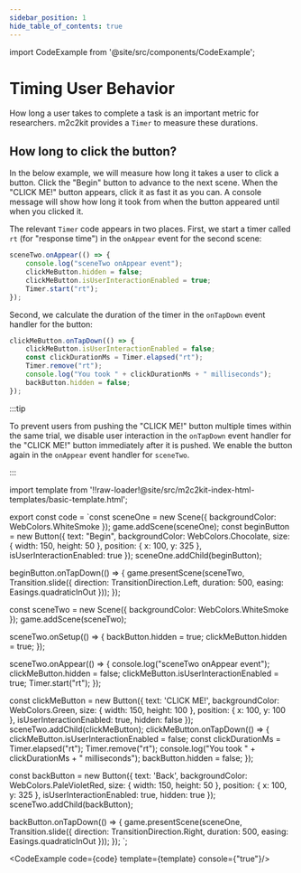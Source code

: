 ```yaml
---
sidebar_position: 1
hide_table_of_contents: true
---
```


import CodeExample from '@site/src/components/CodeExample';

# Timing User Behavior

How long a user takes to complete a task is an important metric for researchers. m2c2kit provides a `Timer` to measure these durations.

## How long to click the button?

In the below example, we will measure how long it takes a user to click a button. Click the "Begin" button to advance to the next scene. When the "CLICK ME!" button appears, click it as fast it as you can. A console message will show how long it took from when the button appeared until when you clicked it.

The relevant `Timer` code appears in two places. First, we start a timer called `rt` (for "response time") in the `onAppear` event for the second scene:

```js
sceneTwo.onAppear(() => {
    console.log("sceneTwo onAppear event");
    clickMeButton.hidden = false;
    clickMeButton.isUserInteractionEnabled = true;
    Timer.start("rt");
});
```

Second, we calculate the duration of the timer in the `onTapDown` event handler for the button:

```js
clickMeButton.onTapDown(() => {
    clickMeButton.isUserInteractionEnabled = false;
    const clickDurationMs = Timer.elapsed("rt");
    Timer.remove("rt");
    console.log("You took " + clickDurationMs + " milliseconds");
    backButton.hidden = false;
});
```

:::tip

To prevent users from pushing the "CLICK ME!" button multiple times within the same trial, we disable user interaction in the `onTapDown` event handler for the "CLICK ME!" button immediately after it is pushed. We enable the button again in the `onAppear` event handler for `sceneTwo`.

:::

import template from '!!raw-loader!@site/src/m2c2kit-index-html-templates/basic-template.html';

export const code = `const sceneOne = new Scene({ backgroundColor: WebColors.WhiteSmoke });
game.addScene(sceneOne);
const beginButton = new Button({
    text: "Begin",
    backgroundColor: WebColors.Chocolate,
    size: { width: 150, height: 50 },
    position: { x: 100, y: 325 },
    isUserInteractionEnabled: true
});
sceneOne.addChild(beginButton);
 
beginButton.onTapDown(() => {
    game.presentScene(sceneTwo,
        Transition.slide({
            direction: TransitionDirection.Left,
            duration: 500,
            easing: Easings.quadraticInOut
        }));
});
 
const sceneTwo = new Scene({ backgroundColor: WebColors.WhiteSmoke });
game.addScene(sceneTwo);
 
sceneTwo.onSetup(() => {
    backButton.hidden = true;
    clickMeButton.hidden = true;
});
 
sceneTwo.onAppear(() => {
    console.log("sceneTwo onAppear event");
    clickMeButton.hidden = false;
    clickMeButton.isUserInteractionEnabled = true;
    Timer.start("rt");
});
 
const clickMeButton = new Button({
    text: 'CLICK ME!',
    backgroundColor: WebColors.Green,
    size: { width: 150, height: 100 },
    position: { x: 100, y: 100 },
    isUserInteractionEnabled: true,
    hidden: false
});
sceneTwo.addChild(clickMeButton);
clickMeButton.onTapDown(() => {
    clickMeButton.isUserInteractionEnabled = false;
    const clickDurationMs = Timer.elapsed("rt");
    Timer.remove("rt");
    console.log("You took " + clickDurationMs + " milliseconds");
    backButton.hidden = false;
});
 
const backButton = new Button({
    text: 'Back',
    backgroundColor: WebColors.PaleVioletRed,
    size: { width: 150, height: 50 },
    position: { x: 100, y: 325 },
    isUserInteractionEnabled: true,
    hidden: true
});
sceneTwo.addChild(backButton);
 
backButton.onTapDown(() => {
    game.presentScene(sceneOne,
        Transition.slide({
            direction: TransitionDirection.Right,
            duration: 500, easing: Easings.quadraticInOut
        }));
});
`;

<CodeExample code={code} template={template} console={"true"}/>

